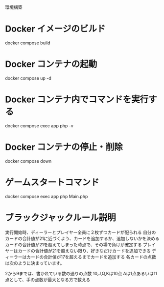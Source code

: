 環境構築

# Docker イメージのビルド
docker compose build

# Docker コンテナの起動
docker compose up -d

# Docker コンテナ内でコマンドを実行する
docker compose exec app php -v

# Docker コンテナの停止・削除
docker compose down

# ゲームスタートコマンド
docker compose exec app php Main.php

# ブラックジャックルール説明
実行開始時、ディーラーとプレイヤー全員に２枚ずつカードが配られる
自分のカードの合計値が21に近づくよう、カードを追加するか、追加しないかを決める
カードの合計値が21を超えてしまった時点で、その場で負けが確定する
プレイヤーはカードの合計値が21を超えない限り、好きなだけカードを追加できる
ディーラーはカードの合計値が17を超えるまでカードを追加する
各カードの点数は次のように決まっています。

2から9までは、書かれている数の通りの点数
10,J,Q,Kは10点
Aは1点あるいは11点として、手の点数が最大となる方で数える
